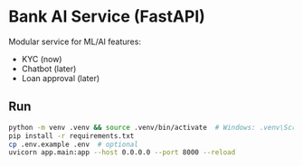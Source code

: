 # Bank AI Service (FastAPI)

Modular service for ML/AI features:
- KYC (now)
- Chatbot (later)
- Loan approval (later)

## Run
```bash
python -m venv .venv && source .venv/bin/activate  # Windows: .venv\Scripts\activate
pip install -r requirements.txt
cp .env.example .env  # optional
uvicorn app.main:app --host 0.0.0.0 --port 8000 --reload
